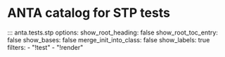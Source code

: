 <!--
  ~ Copyright (c) 2023-2024 Arista Networks, Inc.
  ~ Use of this source code is governed by the Apache License 2.0
  ~ that can be found in the LICENSE file.
  -->

# ANTA catalog for STP tests

::: anta.tests.stp
    options:
      show_root_heading: false
      show_root_toc_entry: false
      show_bases: false
      merge_init_into_class: false
      show_labels: true
      filters:
        - "!test"
        - "!render"
